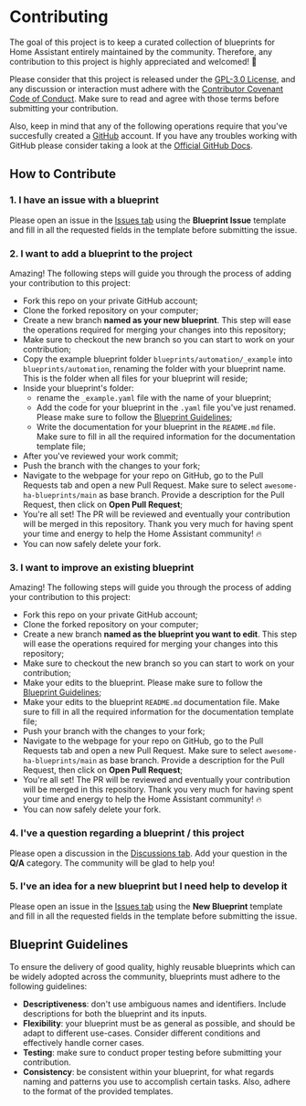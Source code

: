 # Contributing

The goal of this project is to keep a curated collection of blueprints for Home Assistant entirely maintained by the community. Therefore, any contribution to this project is highly appreciated and welcomed! :rocket:

Please consider that this project is released under the [GPL-3.0 License](LICENSE), and any discussion or interaction must adhere with the [Contributor Covenant Code of Conduct](CODE_OF_CONDUCT.md). Make sure to read and agree with those terms before submitting your contribution.

Also, keep in mind that any of the following operations require that you've succesfully created a [GitHub](https://github.com/) account. If you have any troubles working with GitHub please consider taking a look at the [Official GitHub Docs](https://docs.github.com/).
## How to Contribute

### 1. I have an issue with a blueprint

Please open an issue in the [Issues tab](https://github.com/EPMatt/awesome-ha-blueprints/issues) using the **Blueprint Issue** template and fill in all the requested fields in the template before submitting the issue.

### 2. I want to add a blueprint to the project

Amazing! The following steps will guide you through the process of adding your contribution to this project:

* Fork this repo on your private GitHub account;
* Clone the forked repository on your computer;
* Create a new branch **named as your new blueprint**. This step will ease the operations required for merging your changes into this repository;
* Make sure to checkout the new branch so you can start to work on your contribution;
* Copy the example blueprint folder `blueprints/automation/_example` into `blueprints/automation`, renaming the folder with your blueprint name. This is the folder when all files for your blueprint will reside;
* Inside your blueprint's folder:
  * rename the `_example.yaml` file with the name of your blueprint;
  * Add the code for your blueprint in the `.yaml` file you've just renamed. Please make sure to follow the [Blueprint Guidelines](CONTRIBUTING.md#Blueprint-Guidelines);
  * Write the documentation for your blueprint in the `README.md` file. Make sure to fill in all the required information for the documentation template file;
* After you've reviewed your work commit;
* Push the branch with the changes to your fork;
* Navigate to the webpage for your repo on GitHub, go to the Pull Requests tab and open a new Pull Request. Make sure to select `awesome-ha-blueprints/main` as base branch. Provide a description for the Pull Request, then click on **Open Pull Request**;
* You're all set! The PR will be reviewed and eventually your contribution will be merged in this repository. Thank you very much for having spent your time and energy to help the Home Assistant community! :fire:
* You can now safely delete your fork.

### 3. I want to improve an existing blueprint
Amazing! The following steps will guide you through the process of adding your contribution to this project:

* Fork this repo on your private GitHub account;
* Clone the forked repository on your computer;
* Create a new branch **named as the blueprint you want to edit**. This step will ease the operations required for merging your changes into this repository;
* Make sure to checkout the new branch so you can start to work on your contribution;
* Make your edits to the blueprint. Please make sure to follow the [Blueprint Guidelines](CONTRIBUTING.md#Blueprint-Guidelines);
* Make your edits to the blueprint `README.md` documentation file. Make sure to fill in all the required information for the documentation template file;
* Push your branch with the changes to your fork;
* Navigate to the webpage for your repo on GitHub, go to the Pull Requests tab and open a new Pull Request. Make sure to select `awesome-ha-blueprints/main` as base branch. Provide a description for the Pull Request, then click on **Open Pull Request**;
* You're all set! The PR will be reviewed and eventually your contribution will be merged in this repository. Thank you very much for having spent your time and energy to help the Home Assistant community! :fire:
* You can now safely delete your fork.

### 4. I've a question regarding a blueprint / this project

Please open a discussion in the [Discussions tab](https://github.com/EPMatt/awesome-ha-blueprints/discussions). Add your question in the **Q/A** category. The community will be glad to help you!

### 5. I've an idea for a new blueprint but I need help to develop it

Please open an issue in the [Issues tab](https://github.com/EPMatt/awesome-ha-blueprints/discussions) using the **New Blueprint** template and fill in all the requested fields in the template before submitting the issue.

## Blueprint Guidelines

To ensure the delivery of good quality, highly reusable blueprints which can be widely adopted across the community, blueprints must adhere to the following guidelines:

* **Descriptiveness**: don't use ambiguous names and identifiers. Include descriptions for both the blueprint and its inputs.
* **Flexibility**: your blueprint must be as general as possible, and should be adapt to different use-cases. Consider different conditions and effectively handle corner cases.
* **Testing**: make sure to conduct proper testing before submitting your contribution.
* **Consistency**: be consistent within your blueprint, for what regards naming and patterns you use to accomplish certain tasks. Also, adhere to the format of the provided templates.
